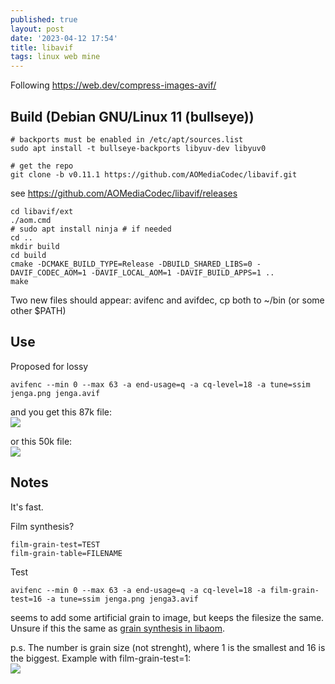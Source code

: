 ```yaml
---
published: true
layout: post
date: '2023-04-12 17:54'
title: libavif
tags: linux web mine 
---
```

Following <https://web.dev/compress-images-avif/>

## Build (Debian GNU/Linux 11 (bullseye))

	# backports must be enabled in /etc/apt/sources.list
	sudo apt install -t bullseye-backports libyuv-dev libyuv0

	# get the repo
	git clone -b v0.11.1 https://github.com/AOMediaCodec/libavif.git

see <https://github.com/AOMediaCodec/libavif/releases>

	cd libavif/ext
	./aom.cmd
	# sudo apt install ninja # if needed
	cd ..
	mkdir build
	cd build
	cmake -DCMAKE_BUILD_TYPE=Release -DBUILD_SHARED_LIBS=0 -DAVIF_CODEC_AOM=1 -DAVIF_LOCAL_AOM=1 -DAVIF_BUILD_APPS=1 ..
	make

Two new files should appear: avifenc and avifdec, cp both to ~/bin (or some other $PATH)

## Use

Proposed for lossy

	avifenc --min 0 --max 63 -a end-usage=q -a cq-level=18 -a tune=ssim jenga.png jenga.avif

and you get this 87k file:  
<a href="/media/jenga.avif"><img src="/media/jenga.avif"></a>

or this 50k file:  
<a href="/media/pacman0.avif"><img src="/media/pacman0.avif"></a>

## Notes

It's fast.

Film synthesis?

	film-grain-test=TEST
    film-grain-table=FILENAME

Test

    avifenc --min 0 --max 63 -a end-usage=q -a cq-level=18 -a film-grain-test=16 -a tune=ssim jenga.png jenga3.avif

seems to add some artificial grain to image, but keeps the filesize the same. Unsure if this the same as [grain synthesis in libaom](/2021/06/05/AV1-encoding-for-dummies/#experiment-two-the-noise-the-grain).

p.s. The number is grain size (not strenght), where 1 is the smallest and 16 is the biggest. Example with film-grain-test=1:  
<a href="/media/pacman1.avif"><img src="/media/pacman1.avif"></a>
